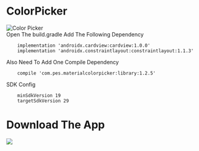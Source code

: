 # ColorPicker
![Color Picker](https://user-images.githubusercontent.com/66868015/84566571-e90b9380-ad8f-11ea-992b-9903717b1c1d.jpg)
</br>
Open The build.gradle
Add The Following Dependency

        implementation 'androidx.cardview:cardview:1.0.0'
        implementation 'androidx.constraintlayout:constraintlayout:1.1.3'
    
Also Need To Add One Compile Dependency

        compile 'com.pes.materialcolorpicker:library:1.2.5'

SDK Config

        minSdkVersion 19
        targetSdkVersion 29
        


<h1>Download The App</h1>

<a href="https://play.google.com/store/apps/details?id=com.pavankumar.colorpicker"><img src="https://user-images.githubusercontent.com/66868015/84566813-c8dcd400-ad91-11ea-8e52-b705f881e8a8.jpg" /></a></br>
